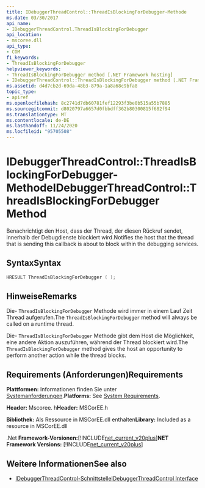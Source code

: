 ```yaml
---
title: IDebuggerThreadControl::ThreadIsBlockingForDebugger-Methode
ms.date: 03/30/2017
api_name:
- IDebuggerThreadControl.ThreadIsBlockingForDebugger
api_location:
- mscoree.dll
api_type:
- COM
f1_keywords:
- ThreadIsBlockingForDebugger
helpviewer_keywords:
- ThreadIsBlockingForDebugger method [.NET Framework hosting]
- IDebuggerThreadControl::ThreadIsBlockingForDebugger method [.NET Framework hosting]
ms.assetid: d4d7cb2d-69da-48b3-879a-1a8a68c9bfa8
topic_type:
- apiref
ms.openlocfilehash: 8c2741d7db60781fef12293f3be0b515a55b7885
ms.sourcegitcommit: d8020797a6657d0fbbdff362b80300815f682f94
ms.translationtype: MT
ms.contentlocale: de-DE
ms.lasthandoff: 11/24/2020
ms.locfileid: "95705508"
---
```

# <a name="idebuggerthreadcontrolthreadisblockingfordebugger-method"></a><span data-ttu-id="df261-102">IDebuggerThreadControl::ThreadIsBlockingForDebugger-Methode</span><span class="sxs-lookup"><span data-stu-id="df261-102">IDebuggerThreadControl::ThreadIsBlockingForDebugger Method</span></span>

<span data-ttu-id="df261-103">Benachrichtigt den Host, dass der Thread, der diesen Rückruf sendet, innerhalb der Debugdienste blockiert wird.</span><span class="sxs-lookup"><span data-stu-id="df261-103">Notifies the host that the thread that is sending this callback is about to block within the debugging services.</span></span>  
  
## <a name="syntax"></a><span data-ttu-id="df261-104">Syntax</span><span class="sxs-lookup"><span data-stu-id="df261-104">Syntax</span></span>  
  
```cpp  
HRESULT ThreadIsBlockingForDebugger ( );  
```  
  
## <a name="remarks"></a><span data-ttu-id="df261-105">Hinweise</span><span class="sxs-lookup"><span data-stu-id="df261-105">Remarks</span></span>  

 <span data-ttu-id="df261-106">Die- `ThreadIsBlockingForDebugger` Methode wird immer in einem Lauf Zeit Thread aufgerufen.</span><span class="sxs-lookup"><span data-stu-id="df261-106">The `ThreadIsBlockingForDebugger` method will always be called on a runtime thread.</span></span>  
  
 <span data-ttu-id="df261-107">Die- `ThreadIsBlockingForDebugger` Methode gibt dem Host die Möglichkeit, eine andere Aktion auszuführen, während der Thread blockiert wird.</span><span class="sxs-lookup"><span data-stu-id="df261-107">The `ThreadIsBlockingForDebugger` method gives the host an opportunity to perform another action while the thread blocks.</span></span>  
  
## <a name="requirements"></a><span data-ttu-id="df261-108">Requirements (Anforderungen)</span><span class="sxs-lookup"><span data-stu-id="df261-108">Requirements</span></span>  

 <span data-ttu-id="df261-109">**Plattformen:** Informationen finden Sie unter [Systemanforderungen](../../get-started/system-requirements.md).</span><span class="sxs-lookup"><span data-stu-id="df261-109">**Platforms:** See [System Requirements](../../get-started/system-requirements.md).</span></span>  
  
 <span data-ttu-id="df261-110">**Header:** Mscoree. h</span><span class="sxs-lookup"><span data-stu-id="df261-110">**Header:** MSCorEE.h</span></span>  
  
 <span data-ttu-id="df261-111">**Bibliothek:** Als Ressource in MSCorEE.dll enthalten</span><span class="sxs-lookup"><span data-stu-id="df261-111">**Library:** Included as a resource in MSCorEE.dll</span></span>  
  
 <span data-ttu-id="df261-112">.Net **Framework-Versionen:**[!INCLUDE[net_current_v20plus](../../../../includes/net-current-v20plus-md.md)]</span><span class="sxs-lookup"><span data-stu-id="df261-112">**NET Framework Versions:** [!INCLUDE[net_current_v20plus](../../../../includes/net-current-v20plus-md.md)]</span></span>  
  
## <a name="see-also"></a><span data-ttu-id="df261-113">Weitere Informationen</span><span class="sxs-lookup"><span data-stu-id="df261-113">See also</span></span>

- [<span data-ttu-id="df261-114">IDebuggerThreadControl-Schnittstelle</span><span class="sxs-lookup"><span data-stu-id="df261-114">IDebuggerThreadControl Interface</span></span>](idebuggerthreadcontrol-interface.md)
